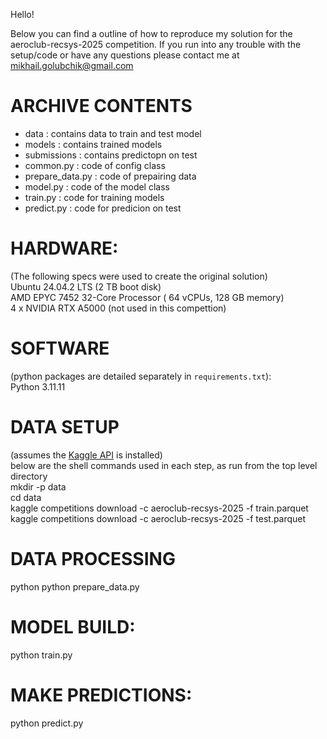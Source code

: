 Hello!

Below you can find a outline of how to reproduce my solution for the aeroclub-recsys-2025 competition.
If you run into any trouble with the setup/code or have any questions please contact me at mikhail.golubchik@gmail.com

# ARCHIVE CONTENTS
- data                     : contains data to train and test model
- models                   : contains trained models
- submissions              : contains predictopn on test
- common.py                : code of config class
- prepare_data.py          : code of prepairing data
- model.py                 : code of the model class
- train.py                 : code for training models
- predict.py               : code for predicion on test

# HARDWARE:
(The following specs were used to create the original solution)  
Ubuntu 24.04.2 LTS (2 TB boot disk)  
AMD EPYC 7452 32-Core Processor ( 64 vCPUs, 128 GB memory)  
4 x NVIDIA RTX A5000 (not used in this compettion)  

# SOFTWARE
(python packages are detailed separately in `requirements.txt`):  
Python 3.11.11  

# DATA SETUP
(assumes the [Kaggle API](https://github.com/Kaggle/kaggle-api) is installed)  
below are the shell commands used in each step, as run from the top level directory  
mkdir -p data  
cd data  
kaggle competitions download -c aeroclub-recsys-2025 -f train.parquet  
kaggle competitions download -c aeroclub-recsys-2025 -f test.parquet  


# DATA PROCESSING
python python prepare_data.py

# MODEL BUILD:
python train.py

# MAKE PREDICTIONS:
python predict.py